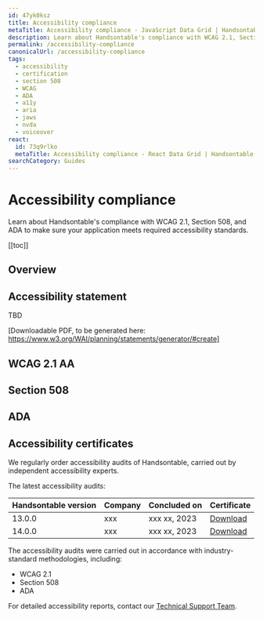 ```yaml
---
id: 47yk0ksz
title: Accessibility compliance
metaTitle: Accessibility compliance - JavaScript Data Grid | Handsontable
description: Learn about Handsontable's compliance with WCAG 2.1, Section 508, and ADA to make sure your application meets required accessibility standards.
permalink: /accessibility-compliance
canonicalUrl: /accessibility-compliance
tags:
  - accessibility
  - certification
  - section 508
  - WCAG
  - ADA
  - a11y
  - aria
  - jaws
  - nvda
  - voiceover
react:
  id: 73q9rlko
  metaTitle: Accessibility compliance - React Data Grid | Handsontable
searchCategory: Guides
---
```


# Accessibility compliance

Learn about Handsontable's compliance with WCAG 2.1, Section 508, and ADA to make sure your application meets required accessibility standards.

[[toc]]

## Overview

## Accessibility statement

TBD

[Downloadable PDF, to be generated here: https://www.w3.org/WAI/planning/statements/generator/#create]

## WCAG 2.1 AA

## Section 508

## ADA

## Accessibility certificates

We regularly order accessibility audits of Handsontable, carried out by independent accessibility experts.

The latest accessibility audits:

| Handsontable version | Company | Concluded on | Certificate                                         |
| -------------------- | ------- | ------------ | --------------------------------------------------- |
| 13.0.0               | xxx     | xxx xx, 2023 | [Download]({{$basePath}}/securitum-certificate.pdf) |
| 14.0.0               | xxx     | xxx xx, 2023 | [Download]({{$basePath}}/securitum-certificate.pdf) |

The accessibility audits were carried out in accordance with industry-standard methodologies, including:

- WCAG 2.1
- Section 508
- ADA

For detailed accessibility reports, contact our [Technical Support Team](https://handsontable.com/contact?category=technical_support).